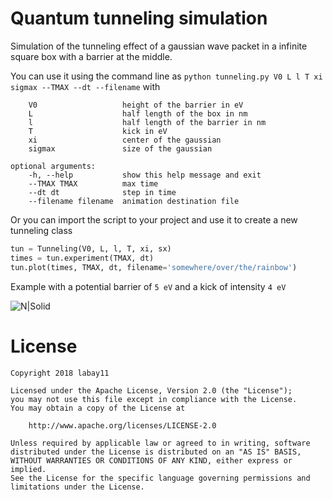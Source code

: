 # Quantum tunneling simulation
Simulation of the tunneling effect of a gaussian wave packet in a infinite square box with a barrier at the middle.

You can use it using the command line as `python tunneling.py V0 L l T xi sigmax --TMAX --dt --filename` with

        V0                   height of the barrier in eV
        L                    half length of the box in nm
        l                    half length of the barrier in nm
        T                    kick in eV
        xi                   center of the gaussian
        sigmax               size of the gaussian

    optional arguments:
        -h, --help           show this help message and exit
        --TMAX TMAX          max time
        --dt dt              step in time
        --filename filename  animation destination file

Or you can import the script to your project and use it to create a new tunneling class

```python
tun = Tunneling(V0, L, l, T, xi, sx)
times = tun.experiment(TMAX, dt)
tun.plot(times, TMAX, dt, filename='somewhere/over/the/rainbow')
```

Example with a potential barrier of `5 eV` and a kick of intensity `4 eV`

![N|Solid](/examples/5_00_4_00.png)

# License
    Copyright 2018 labay11

    Licensed under the Apache License, Version 2.0 (the "License");
    you may not use this file except in compliance with the License.
    You may obtain a copy of the License at

        http://www.apache.org/licenses/LICENSE-2.0

    Unless required by applicable law or agreed to in writing, software
    distributed under the License is distributed on an "AS IS" BASIS,
    WITHOUT WARRANTIES OR CONDITIONS OF ANY KIND, either express or implied.
    See the License for the specific language governing permissions and
    limitations under the License.
